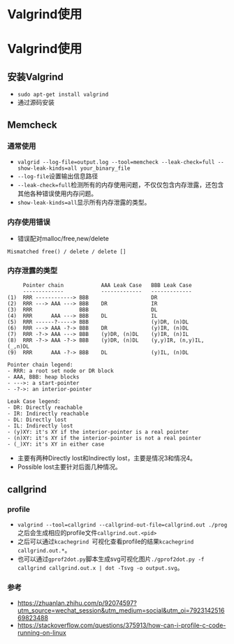 # Valgrind使用




# Valgrind使用

## 安装Valgrind

+ `sudo apt-get install valgrind`
+ 通过源码安装



## Memcheck

### 通常使用

+ `valgrid --log-file=output.log --tool=memcheck --leak-check=full --show-leak-kinds=all your_binary_file`
+ `--log-file`设置输出信息路径
+ `--leak-check=full`检测所有的内存使用问题，不仅仅包含内存泄露，还包含其他各种错误使用内存问题。
+ `show-leak-kinds=all`显示所有内存泄露的类型。

### 内存使用错误

+ 错误配对malloc/free,new/delete

```
Mismatched free() / delete / delete []
```

### 内存泄露的类型

``` 
     Pointer chain            AAA Leak Case   BBB Leak Case
     -------------            -------------   -------------
(1)  RRR ------------> BBB                    DR
(2)  RRR ---> AAA ---> BBB    DR              IR
(3)  RRR               BBB                    DL
(4)  RRR      AAA ---> BBB    DL              IL
(5)  RRR ------?-----> BBB                    (y)DR, (n)DL
(6)  RRR ---> AAA -?-> BBB    DR              (y)IR, (n)DL
(7)  RRR -?-> AAA ---> BBB    (y)DR, (n)DL    (y)IR, (n)IL
(8)  RRR -?-> AAA -?-> BBB    (y)DR, (n)DL    (y,y)IR, (n,y)IL, (_,n)DL
(9)  RRR      AAA -?-> BBB    DL              (y)IL, (n)DL

Pointer chain legend:
- RRR: a root set node or DR block
- AAA, BBB: heap blocks
- --->: a start-pointer
- -?->: an interior-pointer

Leak Case legend:
- DR: Directly reachable
- IR: Indirectly reachable
- DL: Directly lost
- IL: Indirectly lost
- (y)XY: it's XY if the interior-pointer is a real pointer
- (n)XY: it's XY if the interior-pointer is not a real pointer
- (_)XY: it's XY in either case
```

+ 主要有两种Directly lost和Indirectly lost，主要是情况3和情况4。
+ Possible lost主要针对后面几种情况。

## callgrind

### profile

+ `valgrind --tool=callgrind --callgrind-out-file=callgrind.out ./prog `之后会生成相应的profile文件`callgrind.out.<pid>`
+ 之后可以通过`kcachegrind `可视化查看profile的结果`kcachegrind callgrind.out.*`。
+ 也可以通过`gprof2dot.py`脚本生成svg可视化图片`./gprof2dot.py -f callgrind callgrind.out.x | dot -Tsvg -o output.svg`。

### 参考

+ https://zhuanlan.zhihu.com/p/92074597?utm_source=wechat_session&utm_medium=social&utm_oi=792314251669823488
+ https://stackoverflow.com/questions/375913/how-can-i-profile-c-code-running-on-linux




